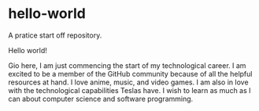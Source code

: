 # hello-world
A pratice start off repository.

Hello world!

Gio here, I am just commencing the start of my technological career.
I am excited to be a member of the GitHub community because of all the helpful resources at hand.
I love anime, music, and video games. I am also in love with the technological capabilities Teslas have.
I wish to learn as much as I can about computer science and software programming.
